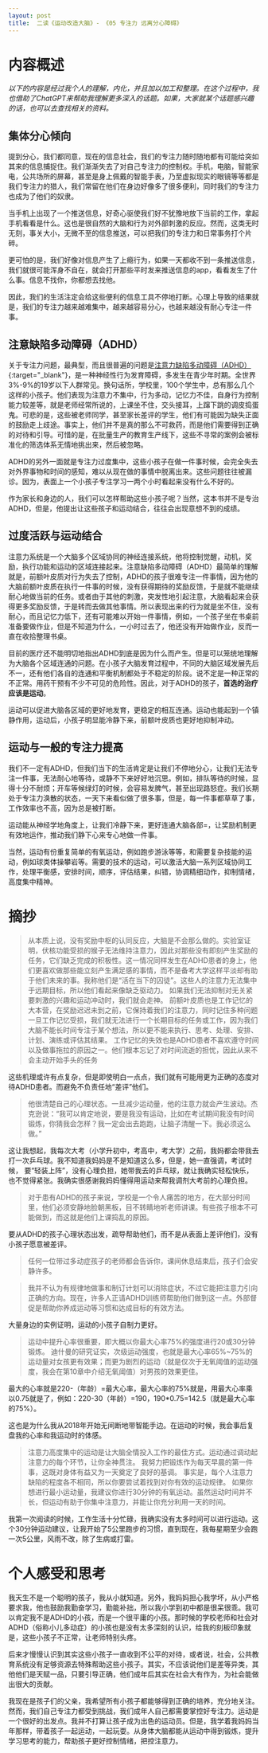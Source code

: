 ```yaml
---
layout: post
title:  二读《运动改造大脑》- 《05 专注力 远离分心障碍》
---
```


# 内容概述

*以下的内容是经过我个人的理解，内化，并且加以加工和整理。在这个过程中，我也借助了ChatGPT来帮助我理解更多深入的话题。如果，大家就某个话题感兴趣的话，也可以去查找相关的资料。*

## 集体分心倾向

提到分心，我们都同意，现在的信息社会，我们的专注力随时随地都有可能给突如其来的信息捕捉住。我们渐渐失去了对自己专注力的控制权。手机，电脑，智能家电，公共场所的屏幕，甚至是身上佩戴的智能手表，乃至虚拟现实的眼镜等等都是我们专注力的猎人，我们常留在他们在身边好像多了很多便利，同时我们的专注力也成为了他们的奴隶。

当手机上出现了一个推送信息，好奇心驱使我们好不犹豫地放下当前的工作，拿起手机看看是什么。这也是很自然的大脑和行为对外部刺激的反应。然而，这类无时无刻，事关大小，无微不至的信息推送，可以把我们的专注力和日常事务打个片碎。 

更可怕的是，我们好像对信息产生了上瘾行为，如果一天都收不到一条推送信息，我们就很可能浑身不自在，就会打开那些平时发来推送信息的app，看看发生了什么事。信息不找你，你都想去找他。

因此，我们的生活注定会给这些便利的信息工具不停地打断。心理上导致的结果就是，我们的专注力越来越难集中，越来越容易分心，也越来越没有耐心专注一件事。

## 注意缺陷多动障碍（ADHD）

关于专注力问题，最典型，而且很普遍的问题是[注意力缺陷多动障碍（ADHD）](https://chatgpt.com/share/6711aa58-30a0-800c-be6b-c68676516def){:target="_blank"}，是一种神经性行为发育障碍，多发生在青少年时期。全世界3%-9%的19岁以下人群常见。换句话所，学校里，100个学生中，总有那么几个这样的小孩子。他们表现为注意力不集中，行为多动，记忆力不佳，自身行为控制能力较差等，就是老师经常所说的，上课坐不住，交头接耳，上蹿下跳的调皮捣蛋鬼。可悲的是，这些被老师同学，甚至家长差评的学生，他们有可能因为缺失正面的鼓励走上歧途。事实上，他们并不是真的那么不可救药，而是他们需要得到正确的对待和引导。可惜的是，在批量生产的教育生产线下，这些不寻常的案例会被标准化的筛选体系无情地挑出来，然后被忽略。

ADHD的另外一面就是专注力过度集中，这些小孩子在做一件事时候，会完全失去对外界事物和时间的感知，难以从现在做的事情中脱离出来。这些问题往往被漏诊。因为，表面上一个小孩子专注学习一两个小时看起来没有什么不好的。

作为家长和身边的人，我们可以怎样帮助这些小孩子呢？当然，这本书并不是专治ADHD，但是，他提出让这些孩子和运动结合，往往会出现意想不到的成绩。

## 过度活跃与运动结合

注意力系统是一个大脑多个区域协同的神经连接系统，他将控制觉醒，动机，奖励，执行功能和运动的区域连接起来。注意缺陷多动障碍（ADHD）最简单的理解就是，前额叶皮质对行为失去了控制，ADHD的孩子很难专注一件事情，因为他的大脑前额叶皮质在执行一件事的时候，没有获得期待的奖励反馈，于是就不能继续耐心地做当前的任务。或者由于其他的刺激，突发性地引起注意，大脑看起来会获得更多奖励反馈，于是转而去做其他事情。所以表现出来的行为就是坐不住，没有耐心，而且记忆力低下，还有可能难以开始一件事情，例如，一个孩子坐在书桌前准备要做作业，但是不知道为什么，一小时过去了，他还没有开始做作业，反而一直在收拾整理书桌。

目前的医疗还不能明切地指出ADHD到底是因为什么而产生。但是可以笼统地理解为大脑各个区域连通的问题。在小孩子大脑发育过程中，不同的大脑区域发展先后不一，还有他们各自的连通和平衡机制都处于不稳定的阶段。说不定是一种正常的不正常。用药干预有不少不可见的危险性。因此，对于ADHD的孩子，**首选的治疗应该是运动**。

运动可以促进大脑各区域的更好地发育，更稳定的相互连通。运动也能起到一个镇静作用，运动后，小孩子明显能冷静下来，前额叶皮质也更好地抑制冲动。

##  运动与一般的专注力提高

我们不一定有ADHD，但我们当下的生活肯定是让我们不停地分心，让我们无法专注一件事，无法耐心地等待，或静不下来好好地沉思。例如，排队等待的时候，显得十分不耐烦；开车等候绿灯的时候，会容易发脾气，甚至出现路怒症。我们长期处于专注力涣散的状态，一天下来看似做了很多事，但是，每一件事都草草了事，工作效率也不高，因为总是被打断。

运动能从神经学地角度上，让我们冷静下来，更好连通大脑各部=，让奖励机制更有效地运作，推动我们静下心来专心地做一件事。

当然，运动有份重复简单的有氧运动，例如跑步游泳等等，和需要复杂技能的运动，例如球类体操攀岩等。需要的技术的运动，可以激活大脑一系列区域协同工作，处理平衡感，安排时间，顺序，评估结果，纠错，协调精细动作，抑制情绪，高度集中精神。



# 摘抄

> 从本质上说，没有奖励中枢的认同反应，大脑是不会那么做的。实验室证明，伏核功能受损的猴子无法维持注意力，因此对那些没有即刻产生奖励的任务，它们缺乏完成的积极性。这一情况同样发生在ADHD患者的身上，他们更喜欢做那些能立刻产生满足感的事情，而不是备考大学这样平淡却有助于他们未来的事。我称他们是“活在当下的囚徒”。这些人的注意力无法集中于远期目标，所以他们看起来像缺乏驱动力。
> 如果我们无法抑制对无关紧要刺激的兴趣和运动冲动时，我们就会走神。
> 前额叶皮质也是工作记忆的大本营，在奖励迟迟未到之前，它保持着我们的注意力，同时记住多种问题
> 一旦工作记忆受损，我们就无法进行一个长期目标的任务或工作，因为我们大脑不能长时间专注于某个想法，所以更不能来执行、思考、处理、安排、计划、演练或评估其结果。
> 工作记忆的失效也是ADHD患者不喜欢遵守时间以及做事拖拉的原因之一。他们根本忘记了对时间流逝的担忧，因此从来不会主动开始手头的任务
 
这些机理或许有点复杂，但是即使明白一点点，我们就有可能用更为正确的态度对待ADHD患者。而避免不负责任地“差评”他们。

> 他很清楚自己的心理状态。一旦减少运动量，他的注意力就会产生波动。杰克逊说：“我可以肯定地说，要是我没有运动，比如在考试期间我没有时间锻炼，你猜我会怎样？我一定会出去跑跑，让脑子清醒一下。我必须这么做。”

这让我想起，我每次大考（小学升初中，考高中，考大学）之前，我妈都会带我去打一次乒乓球。我不知道我妈妈是不是知道这么多，但是，她一直强调，考试时候， 要“轻装上阵”，没有心理负担，她带我去的乒乓球，就让我确实轻松快乐，也不觉得紧张。我确实很感谢我妈妈懂得用运动来帮我调剂大考前的心理负担。
 

> 对于患有ADHD的孩子来说，学校是一个令人痛苦的地方，在大部分时间里，他们必须安静地脸朝黑板，目不转睛地听老师讲课。有些孩子根本不可能做到，而这就是他们上课捣乱的原因。

要从ADHD的孩子心理状态出发，疏导帮助他们，而不是从表面上差评他们，没有小孩子愿意被差评。

> 任何一位带过多动症孩子的老师都会告诉你，课间休息结束后，孩子们会安静许多。

> 我并不认为有规律地做事和制订计划可以消除症状，不过它能把注意力引向正确的方向。现在，许多人正请ADHD训练师帮助他们做到这一点。外部督促是帮助你养成运动等习惯和达成目标的有效方法。

大量身边的实例证明，运动的小孩子自制力更好。
 
> 运动中提升心率很重要，即大概以你最大心率75%的强度进行20或30分钟锻炼。 
> 迪什曼的研究证实，次级运动强度，也就是最大心率65%~75%的运动量对女孩更有效果；而更为剧烈的运动（就是仅次于无氧阈值的运动强度，我会在第10章中介绍无氧阈值）对男孩的效果更佳。

最大的心率就是220-（年龄）=最大心率，最大心率的75%就是，用最大心率乘以0.75就是了，例如：220-30（年龄）=190，190*0.75=142.5（就是最大心率的75%）。

这也是为什么我从2018年开始无间断地带智能手边。在运动的时候，我会事后复盘我的心率和我运动时的体感。

> 注意力高度集中的运动是让大脑全情投入工作的最佳方式。运动通过调动起注意力的每个环节，让你全神贯注。
> 我努力把锻炼作为每天早晨的第一件事，这既对身体有益又为一天奠定了良好的基调。
> 事实是，每个人注意力缺陷的程度各不相同，所以你要尝试着找到对你有效的运动规律。
> 如果你想进行最小运动量，我建议你进行30分钟的有氧运动。虽然运动时间并不长，但运动有助于你集中注意力，并能让你充分利用一天的时间。

我第一次阅读的时候，工作生活十分忙碌，我确实没有太多时间可以进行运动。这个30分钟运动建议，让我开始了5公里跑步的习惯，直到现在，我每星期至少会跑一次5公里，风雨不改，除了生病或打雷。

# 个人感受和思考

我天生不是一个聪明的孩子，我从小就知道。另外，我妈妈担心我学坏，从小严格要求我，他也鼓励我勤奋学习，勤能补拙，所以我小学到初中都是很呆很乖。我可以肯定我不是ADHD的小孩，而是一个很平庸的小孩。那时候的学校老师和社会对ADHD（俗称小儿多动症）的小孩也是没有太多深刻的认识，给我的刻板印象就是，这些小孩子不正常，让老师特别头疼。

后来才慢慢认识到其实这些小孩子一直收到不公平的对待，或者说，社会，公共教育系统没有足够资源去特殊帮助这些小孩子。其实，不应该说他们是差等异类，其他他们是天赋一品，只要引导正确，他们成年后其实在社会大有作为，为社会能做出很大的贡献。

我现在是孩子们的父亲，我希望所有小孩子都能够得到正确的培养，充分地关注。然而，我们自己专注力都受到挑战，我们成年人自己都需要掌控好专注力。运动是一个很好的出发点。我并不打算让孩子成为出色的运动员。但是，我学着我妈妈当年那样，带着孩子一起运动，一起玩耍。从身体大脑都能从运动中得到锻炼，提升学习思考的能力，帮助孩子更好控制情绪，把控注意力。








<!--stackedit_data:
eyJoaXN0b3J5IjpbLTExODE0NTc4NjYsODY5MTQ2MjUxLDkxND
kwODkzNiwtNTExNzE5NzYwLC0xNjI4ODQ1MjY1LDc2NzMwMjY0
OSwtMTg2NTIyMjE5NiwyMDMwNDk3MDI5LC0xNzM2MTE5OTI2LD
E2NzU1MTgyNjUsMTk4ODk0NzMyOCw2NDAzNzgyMzEsLTMyNDcz
NjAwMCwyNDA4MDYwMzVdfQ==
-->